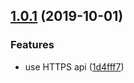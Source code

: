 ## [1.0.1](https://github.com/moeshin/ncmapi/compare/v1.0.0...v1.0.1) (2019-10-01)


### Features

* use HTTPS api ([1d4fff7](https://github.com/moeshin/ncmapi/commit/1d4fff7))

